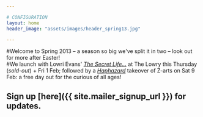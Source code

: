 ```yaml
---

# CONFIGURATION
layout: home
header_image: "assets/images/header_spring13.jpg"

---
```


#Welcome to Spring 2013 – a season so big we've split it in two – look out for more after Easter!     
#We launch with Lowri Evans' [*The Secret Life...*](/current/2013-springsummer/evans/index.html) at The Lowry this Thursday (*sold-out*) + Fri 1 Feb; followed by a [*Haphazard*](/galleries/2013-haphazard/index.html) takeover of Z-arts on Sat 9 Feb: a free day out for the curious of all ages!   

## Sign up [here]({{ site.mailer_signup_url }}) for updates.